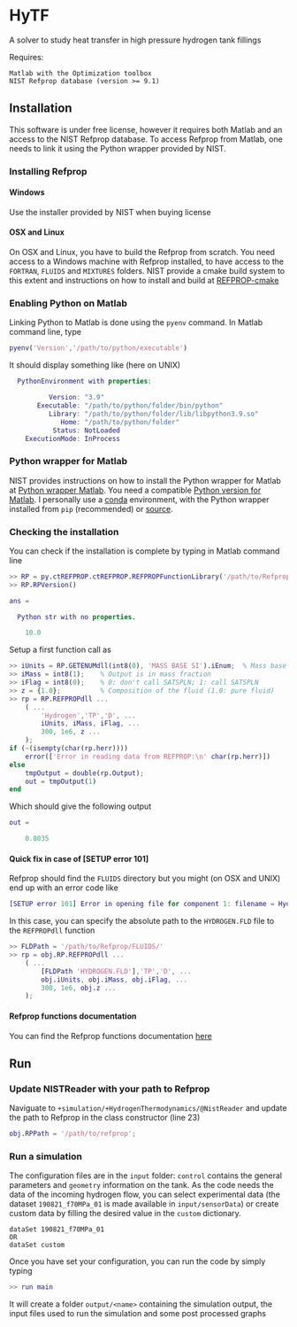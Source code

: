 # HyTF

A solver to study heat transfer in high pressure hydrogen tank fillings

Requires:

```text
Matlab with the Optimization toolbox
NIST Refprop database (version >= 9.1)
```

## Installation

This software is under free license, however it requires both Matlab and an access to the NIST Refprop database. To access Refprop from Matlab, one needs to link it using the Python wrapper provided by NIST.

### Installing Refprop

#### Windows

Use the installer provided by NIST when buying license

#### OSX and Linux

On OSX and Linux, you have to build the Refprop from scratch. You need access to a Windows machine with Refprop installed, to have access to the `FORTRAN`, `FLUIDS` and `MIXTURES` folders. NIST provide a cmake build system to this extent and instructions on how to install and build at [REFPROP-cmake](https://github.com/usnistgov/REFPROP-cmake)

### Enabling Python on Matlab

Linking Python to Matlab is done using the `pyenv` command. In Matlab command line, type

```matlab
pyenv('Version','/path/to/python/executable')
```

It should display something like (here on UNIX)

```matlab
  PythonEnvironment with properties:

          Version: "3.9"
       Executable: "/path/to/python/folder/bin/python"
          Library: "/path/to/python/folder/lib/libpython3.9.so"
             Home: "/path/to/python/folder"
           Status: NotLoaded
    ExecutionMode: InProcess
```

### Python wrapper for Matlab

NIST provides instructions on how to install the Python wrapper for Matlab at [Python wrapper Matlab](https://github.com/usnistgov/REFPROP-wrappers/tree/master/wrappers/MATLAB). You need a compatible [Python version for Matlab](https://www.mathworks.com/content/dam/mathworks/mathworks-dot-com/support/sysreq/files/python-compatibility.pdf). I personally use a [conda](https://docs.conda.io/projects/conda/en/latest/user-guide/install/index.html#) environment, with the Python wrapper installed from `pip` (recommended) or [source](https://pypi.org/project/ctREFPROP/#files).

### Checking the installation

You can check if the installation is complete by typing in Matlab command line

```matlab
>> RP = py.ctREFPROP.ctREFPROP.REFPROPFunctionLibrary('/path/to/Refprop/library');
>> RP.RPVersion()

ans =

  Python str with no properties.

    10.0
```

Setup a first function call as

```matlab
>> iUnits = RP.GETENUMdll(int8(0), 'MASS BASE SI').iEnum;  % Mass base SI units
>> iMass = int8(1);    % Output is in mass fraction
>> iFlag = int8(0);    % 0: don't call SATSPLN; 1: call SATSPLN
>> z = {1.0};          % Composition of the fluid (1.0: pure fluid)
>> rp = RP.REFPROPdll ...
    ( ...
        'Hydrogen','TP','D', ...
        iUnits, iMass, iFlag, ...
        300, 1e6, z ...
    );
if (~(isempty(char(rp.herr))))
    error(['Error in reading data from REFPROP:\n' char(rp.herr)])
else
    tmpOutput = double(rp.Output);
    out = tmpOutput(1)
end
```

Which should give the following output

```matlab
out =

    0.8035
```

#### Quick fix in case of **[SETUP error 101]**

Refprop should find the `FLUIDS` directory but you might (on OSX and UNIX) end up with an error code like

```matlab
[SETUP error 101] Error in opening file for component 1: filename = Hydrogen.FLD
```

In this case, you can specify the absolute path to the `HYDROGEN.FLD` file to the `REFPROPdll` function

```matlab
>> FLDPath = '/path/to/Refprop/FLUIDS/'
>> rp = obj.RP.REFPROPdll ...
    ( ...
        [FLDPath 'HYDROGEN.FLD'],'TP','D', ...
        obj.iUnits, obj.iMass, obj.iFlag, ...
        300, 1e6, obj.z ...
    );
```

#### Refprop functions documentation

You can find the Refprop functions documentation [here](https://refprop-docs.readthedocs.io/en/latest/DLL/high_level.html#)

## Run

### Update NISTReader with your path to Refprop

Naviguate to `+simulation/+HydrogenThermodynamics/@NistReader` and update the path to Refprop in the class constructor (line 23)

```matlab
obj.RPPath = '/path/to/refprop';
```

### Run a simulation

The configuration files are in the `input` folder: `control` contains the general parameters and `geometry` information on the tank. As the code needs the data of the incoming hydrogen flow, you can select experimental data (the dataset `190821_f70MPa_01` is made available in `input/sensorData`) or create custom data by filling the desired value in the `custom` dictionary.

```text
dataSet 190821_f70MPa_01
OR
dataSet custom
```

Once you have set your configuration, you can run the code by simply typing

```matlab
>> run main
```

It will create a folder `output/<name>` containing the simulation output, the input files used to run the simulation and some post processed graphs
